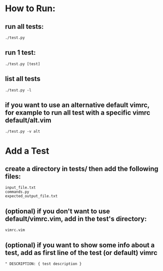 # How to Run:
## run all tests:
    ./test.py

## run 1 test:
    ./test.py [test]

## list all tests
    ./test.py -l

## if you want to use an alternative default vimrc, for example to run all test with a specific vimrc default/alt.vim
    ./test.py -v alt

# Add a Test
## create a directory in tests/ then add the following files:
    input_file.txt
    commands.py
    expected_output_file.txt

## (optional) if you don't want to use default/vimrc.vim, add in the test's directory:
    vimrc.vim

## (optional) if you want to show some info about a test, add as first line of the test (or default) vimrc
    " DESCRIPTION: { test description }
